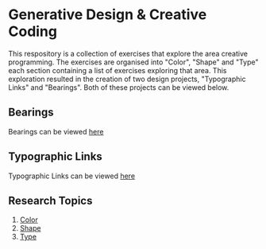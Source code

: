 # Generative Design & Creative Coding

This respository is a collection of exercises that explore the area creative programming. The exercises are organised into "Color", "Shape" and "Type" each section containing a list of exercises exploring that area. This exploration resulted in the creation of two design projects, "Typographic Links" and "Bearings". Both of these projects can be viewed below.

## Bearings

Bearings can be viewed [here](00_Outputs/01_Bearings/bearings)

## Typographic Links

Typographic Links can be viewed [here](00_Outputs/02_Typographic_Links/links)

## Research Topics

1. [Color](01_Colors/)
2. [Shape](02_Shape/)
3. [Type](03_Type/)

